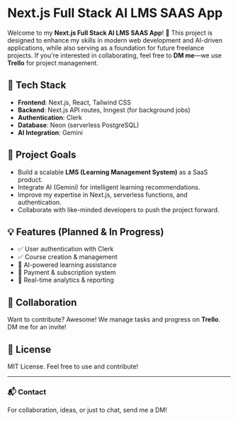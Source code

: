 # Next.js Full Stack AI LMS SAAS App

Welcome to my **Next.js Full Stack AI LMS SAAS App**! 🚀 This project is designed to enhance my skills in modern web development and AI-driven applications, while also serving as a foundation for future freelance projects. If you're interested in collaborating, feel free to **DM me**—we use **Trello** for project management.

## 🚀 Tech Stack
- **Frontend**: Next.js, React, Tailwind CSS
- **Backend**: Next.js API routes, Inngest (for background jobs)
- **Authentication**: Clerk
- **Database**: Neon (serverless PostgreSQL)
- **AI Integration**: Gemini

## 🎯 Project Goals
- Build a scalable **LMS (Learning Management System)** as a SaaS product.
- Integrate AI (Gemini) for intelligent learning recommendations.
- Improve my expertise in Next.js, serverless functions, and authentication.
- Collaborate with like-minded developers to push the project forward.

## 💡 Features (Planned & In Progress)
- ✅ User authentication with Clerk
- ✅ Course creation & management
- 🚧 AI-powered learning assistance
- 🚧 Payment & subscription system
- 🚧 Real-time analytics & reporting

## 🤝 Collaboration
Want to contribute? Awesome! We manage tasks and progress on **Trello**.
DM me for an invite!

## 📜 License
MIT License. Feel free to use and contribute!

---
### 📬 Contact
For collaboration, ideas, or just to chat, send me a DM!


